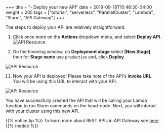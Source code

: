 +++
title = "- Deploy your new API"
date = 2019-09-18T10:46:30-04:00
weight = 205
tags = ["tutorial", "serverless", "ParallelCluster", "Lambda", "Slurm", "API Gateway"]
+++

The steps to deploy your API are relatively straightforward.

1. Click once more on the **Actions** dropdown menu, and select **Deploy API**.
![API Resource](/images/serverless/api-gateway-8.png)

2. On the hovering window, on **Deployment stage** select **[New Stage]**, then for **Stage name** use `production` and, click **Deploy**.

![API Resource](/images/serverless/api-gateway-9.png)

11. Now your API is deployed! Please take note of the API's **Invoke URL**. You will be using this URL to interact with your API.

![API Resource](/images/serverless/api-gateway-10.png)


You have successfully created the API that will be calling your Lamda function to run Slurm commands on the head-node. Next, you will interact with your cluster using this new API.


{{% notice tip %}}
To learn more about REST APIs in API Gateway see [here](https://docs.aws.amazon.com/apigateway/latest/developerguide/apigateway-rest-api.html)
{{% /notice %}}
